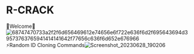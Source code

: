 # R-CRACK
  🌺Welcome🌺
  ![68747470733a2f2f6d656469612e74656e6f722e636f6d2f695643694d39573763765941414141642f77656c636f6d652e676966](https://github.com/DX-NAHID420/R-CRACK/assets/129710462/0fb8c734-26e0-4e84-a3a7-9262d7559aff)
⚡Random ID Cloning Commands![Screenshot_20230628_190206](https://github.com/DX-NAHID420/R-CRACK/assets/129710462/d0c2c81c-0625-4338-a82f-910f78ccffb5)

